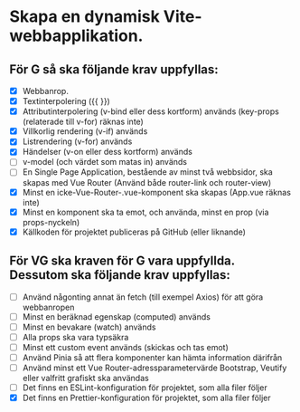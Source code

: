 # Skapa en dynamisk Vite-webbapplikation. #

## För G så ska följande krav uppfyllas: ##

- [x] Webbanrop. 
- [x] Textinterpolering ({{  }})
- [x] Attributinterpolering (v-bind eller dess kortform) används (key-props (relaterade till v-for) räknas inte)
- [x] Villkorlig rendering (v-if) används
- [x] Listrendering (v-for) används
- [x] Händelser (v-on eller dess kortform) används
- [ ] v-model (och värdet som matas in) används
- [ ] En Single Page Application, bestående av minst två webbsidor, ska skapas med Vue Router (Använd både router-link och router-view)
- [x] Minst en icke-Vue-Router-.vue-komponent ska skapas (App.vue räknas inte)
- [x] Minst en komponent ska ta emot, och använda, minst en prop (via props-nyckeln)
- [x] Källkoden för projektet publiceras på GitHub (eller liknande)

## För VG ska kraven för G vara uppfyllda. Dessutom ska följande krav uppfyllas: ##

- [ ] Använd någonting annat än fetch (till exempel Axios) för att göra webbanropen
- [ ] Minst en beräknad egenskap (computed) används
- [ ] Minst en bevakare (watch) används
- [ ] Alla props ska vara typsäkra
- [ ] Minst ett custom event används (skickas och tas emot)
- [ ] Använd Pinia så att flera komponenter kan hämta information därifrån
- [ ] Använd minst ett Vue Router-adressparametervärde
Bootstrap, Veutify eller valfritt grafiskt ska användas
- [ ] Det finns en ESLint-konfiguration för projektet, som alla filer följer
- [x] Det finns en Prettier-konfiguration för projektet, som alla filer följer
